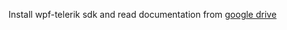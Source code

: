 Install wpf-telerik sdk and read documentation from [google drive](https://drive.google.com/drive/folders/1vB8nw6vuAmMxk58ZzI1BXc-rBpwX0HCH?usp=sharing)